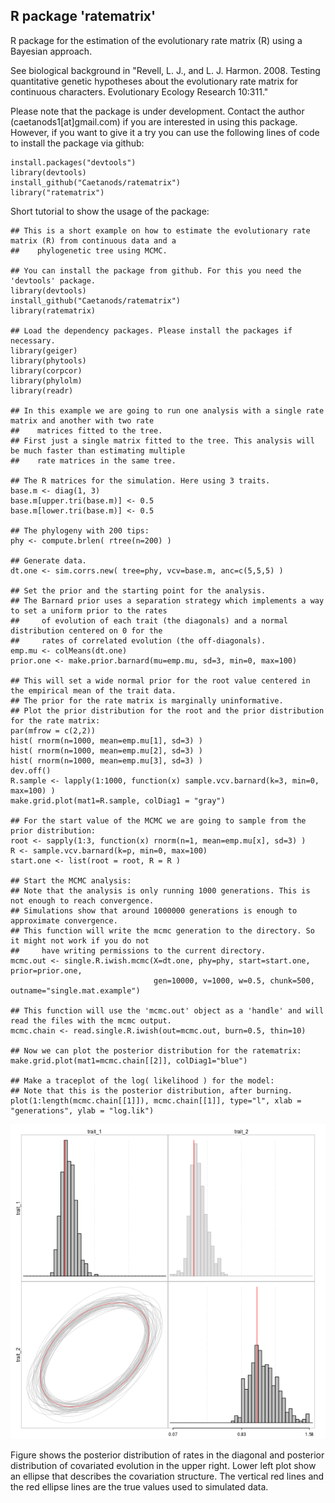 ## R package 'ratematrix'

R package for the estimation of the evolutionary rate matrix (R) using a Bayesian approach.

See biological background in "Revell, L. J., and L. J. Harmon. 2008. Testing quantitative genetic hypotheses about the evolutionary rate matrix for continuous characters. Evolutionary Ecology Research 10:311."

Please note that the package is under development. Contact the author (caetanods1[at]gmail.com) if you are interested in using this package. However, if you want to give it a try you can use the following lines of code to install the package via github:
```
install.packages("devtools")
library(devtools)
install_github("Caetanods/ratematrix")
library("ratematrix")
```

Short tutorial to show the usage of the package:
```
## This is a short example on how to estimate the evolutionary rate matrix (R) from continuous data and a
##    phylogenetic tree using MCMC.

## You can install the package from github. For this you need the 'devtools' package.
library(devtools)
install_github("Caetanods/ratematrix")
library(ratematrix)

## Load the dependency packages. Please install the packages if necessary.
library(geiger)
library(phytools)
library(corpcor)
library(phylolm)
library(readr)

## In this example we are going to run one analysis with a single rate matrix and another with two rate
##    matrices fitted to the tree.
## First just a single matrix fitted to the tree. This analysis will be much faster than estimating multiple
##    rate matrices in the same tree.

## The R matrices for the simulation. Here using 3 traits.
base.m <- diag(1, 3)
base.m[upper.tri(base.m)] <- 0.5
base.m[lower.tri(base.m)] <- 0.5

## The phylogeny with 200 tips:
phy <- compute.brlen( rtree(n=200) )

## Generate data.
dt.one <- sim.corrs.new( tree=phy, vcv=base.m, anc=c(5,5,5) )

## Set the prior and the starting point for the analysis.
## The Barnard prior uses a separation strategy which implements a way to set a uniform prior to the rates
##     of evolution of each trait (the diagonals) and a normal distribution centered on 0 for the
##     rates of correlated evolution (the off-diagonals).
emp.mu <- colMeans(dt.one)
prior.one <- make.prior.barnard(mu=emp.mu, sd=3, min=0, max=100)

## This will set a wide normal prior for the root value centered in the empirical mean of the trait data.
## The prior for the rate matrix is marginally uninformative.
## Plot the prior distribution for the root and the prior distribution for the rate matrix:
par(mfrow = c(2,2))
hist( rnorm(n=1000, mean=emp.mu[1], sd=3) )
hist( rnorm(n=1000, mean=emp.mu[2], sd=3) )
hist( rnorm(n=1000, mean=emp.mu[3], sd=3) )
dev.off()
R.sample <- lapply(1:1000, function(x) sample.vcv.barnard(k=3, min=0, max=100) )
make.grid.plot(mat1=R.sample, colDiag1 = "gray")

## For the start value of the MCMC we are going to sample from the prior distribution:
root <- sapply(1:3, function(x) rnorm(n=1, mean=emp.mu[x], sd=3) )
R <- sample.vcv.barnard(k=p, min=0, max=100)
start.one <- list(root = root, R = R )

## Start the MCMC analysis:
## Note that the analysis is only running 1000 generations. This is not enough to reach convergence.
## Simulations show that around 1000000 generations is enough to approximate convergence.
## This function will write the mcmc generation to the directory. So it might not work if you do not
##     have writing permissions to the current directory.
mcmc.out <- single.R.iwish.mcmc(X=dt.one, phy=phy, start=start.one, prior=prior.one,
                                gen=10000, v=1000, w=0.5, chunk=500, outname="single.mat.example")

## This function will use the 'mcmc.out' object as a 'handle' and will read the files with the mcmc output.
mcmc.chain <- read.single.R.iwish(out=mcmc.out, burn=0.5, thin=10)

## Now we can plot the posterior distribution for the ratematrix:
make.grid.plot(mat1=mcmc.chain[[2]], colDiag1="blue")

## Make a traceplot of the log( likelihood ) for the model:
## Note that this is the posterior distribution, after burning.
plot(1:length(mcmc.chain[[1]]), mcmc.chain[[1]], type="l", xlab = "generations", ylab = "log.lik")
```

![alt text](example.png)

Figure shows the posterior distribution of rates in the diagonal and posterior distribution of covariated evolution in the upper right. Lower left plot show an ellipse that describes the covariation structure. The vertical red lines and the red ellipse lines are the true values used to simulated data.
